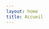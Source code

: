 ```yaml
---
layout: home
title: Accueil
---
```


<!--
Pour personnaliser la page d'accueil avec le layout "home" de Hydejack,
vous devez modifier le template du thème (ex : `_layouts/home.html`) ou ajouter du contenu via les fichiers de configuration (_config.yml, menu, sidebar, etc.).

Si vous souhaitez ajouter du texte ou des blocs personnalisés sur la page d'accueil,
remplacez `layout: home` par `layout: page` et ajoutez votre contenu Markdown ici.

Sinon, pour n'afficher que le background, le logo et la liste des titres du menu,
laissez ce fichier vide avec `layout: home` : le contenu affiché sera celui du thème Hydejack (logo, background, titres du menu).

Pour modifier la liste des titres affichés, éditez la section `menu:` dans `_config.yml`.
-->